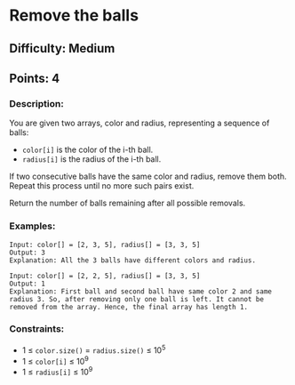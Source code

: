 # Remove the balls
## Difficulty: Medium
## Points: 4
### Description:
You are given two arrays, color and radius, representing a sequence of balls:
- `color[i]` is the color of the i-th ball.
- `radius[i]` is the radius of the i-th ball.

If two consecutive balls have the same color and radius, remove them both. Repeat this process until no more such pairs exist.


Return the number of balls remaining after all possible removals.

### Examples:
```
Input: color[] = [2, 3, 5], radius[] = [3, 3, 5]
Output: 3
Explanation: All the 3 balls have different colors and radius.
```
```
Input: color[] = [2, 2, 5], radius[] = [3, 3, 5]
Output: 1
Explanation: First ball and second ball have same color 2 and same radius 3. So, after removing only one ball is left. It cannot be removed from the array. Hence, the final array has length 1.
```

### Constraints:
- 1 ≤ `color.size()` = `radius.size()` ≤ 10<sup>5</sup>
- 1 ≤ `color[i]` ≤ 10<sup>9</sup>
- 1 ≤ `radius[i]` ≤ 10<sup>9</sup>